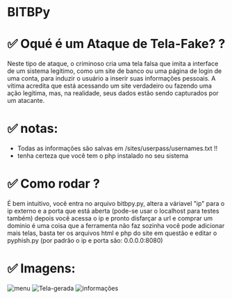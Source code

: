 # BITBPy

# ✅ Oqué é um Ataque de Tela-Fake? ?
Neste tipo de ataque, o criminoso cria uma tela falsa que imita a interface de um sistema legítimo, como um site de banco ou uma página de login de uma conta, para induzir o usuário a inserir suas informações pessoais. A vítima acredita que está acessando um site verdadeiro ou fazendo uma ação legítima, mas, na realidade, seus dados estão sendo capturados por um atacante.




# ✅ notas:
- Todas as informações são salvas em /sites/userpass/usernames.txt !!
- tenha certeza que você tem o php instalado no seu sistema


# ✅ Como rodar ?
É bem intuitivo, você entra no arquivo bitbpy.py, altera a váriavel "ip" para o ip externo e a porta que está aberta (pode-se usar o localhost para testes também)
depois você acessa o ip e pronto 
disfarçar a url e comprar um dominio é uma coisa que a ferramenta não faz sozinha
você pode adicionar mais telas, basta ter os arquivos html e php do site em questão e editar o pyphish.py
(por padrão o ip e porta são:  0.0.0.0:8080)

# ✅ Imagens:
![menu](https://github.com/user-attachments/assets/78c24f66-e8f0-4cf4-a416-8814ef78999f)
![Tela-gerada](https://github.com/user-attachments/assets/5b0d0728-00de-4fdf-be58-aeff6d966d32)
![informações](https://github.com/user-attachments/assets/eb23c103-05d0-456b-92b7-4bb5a14fb1f9)



